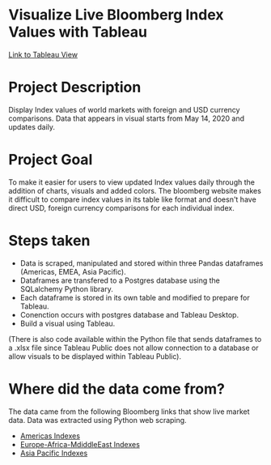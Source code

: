 # Visualize Live Bloomberg Index Values with Tableau

[Link to Tableau View](https://public.tableau.com/profile/juanp5926#!/vizhome/WorldIndexValues/Dashboard1)

# Project Description
Display Index values of world markets with foreign and USD currency comparisons. 
Data that appears in visual starts from May 14, 2020 and updates daily.

# Project Goal
To make it easier for users to view updated Index values daily through the addition of charts, visuals and added colors. 
The bloomberg website makes it difficult to compare index values in its table like format and doesn't
have direct USD, foreign currency comparisons for each individual index. 

# Steps taken 
  - Data is scraped, manipulated and stored within three Pandas dataframes (Americas, EMEA, Asia Pacific).
  - Dataframes are transfered to a Postgres database using the SQLalchemy Python library. 
  - Each dataframe is stored in its own table and modified to prepare for Tableau.
  - Conenction occurs with postgres database and Tableau Desktop.
  - Build a visual using Tableau. 

(There is also code available within the Python file that sends dataframes to a .xlsx file since Tableau Public does not allow connection to a database or allow visuals to be displayed within Tableau Public). 

# Where did the data come from? 

The data came from the following Bloomberg links that show live market data. 
Data was extracted using Python web scraping.
 - [Americas Indexes](https://www.bloomberg.com/markets/stocks/world-indexes/americas)
 - [Europe-Africa-MdiddleEast Indexes](https://www.bloomberg.com/markets/stocks/world-indexes/europe-africa-middle-east)
 - [Asia Pacific Indexes](https://www.bloomberg.com/markets/stocks/world-indexes/asia-pacific)



